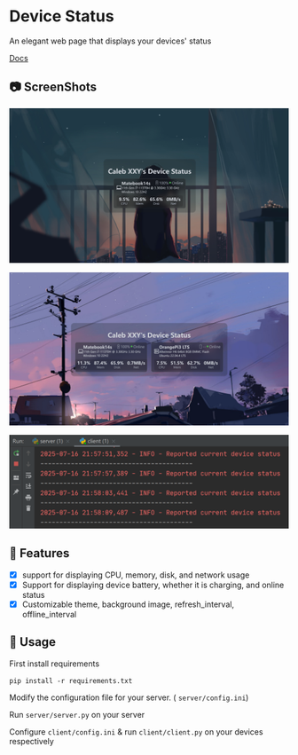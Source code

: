 # Device Status

An elegant web page that displays your devices' status

[Docs](http://docs.xuxiny.top/device-status/)

## 📷 ScreenShots

![](./Screenshots/Screenshot01.png)

![](./Screenshots/Screenshot02.png)

![](./Screenshots/Screenshot03.png)

## 🚀 Features

- [x] support for displaying CPU, memory, disk, and network usage
- [x] Support for displaying device battery, whether it is charging, and online status
- [x] Customizable theme, background image, refresh_interval, offline_interval

## 🔨 Usage

First install requirements
```
pip install -r requirements.txt
```

Modify the configuration file for your server. ( `server/config.ini`)

Run `server/server.py` on your server

Configure `client/config.ini` & run `client/client.py` on your devices respectively